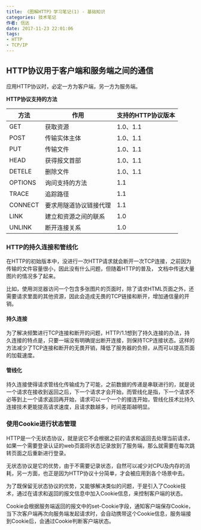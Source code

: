 ```yaml
---
title: 《图解HTTP》学习笔记(1) - 基础知识
categories: 技术笔记
作者: 信达
date: 2017-11-23 22:01:06
tags: 
- HTTP
- TCP/IP
---
```

## HTTP协议用于客户端和服务端之间的通信

应用HTTP协议时，必定一方为客户端，另一方为服务端。
<!--more-->
**HTTP协议支持的方法**


| 方法      | 作用          | 支持的HTTP协议版本 |
| ------- | ----------- | ----------- |
| GET     | 获取资源        | 1.0、1.1     |
| POST    | 传输实体主体      | 1.0、1.1     |
| PUT     | 传输文件        | 1.0、1.1     |
| HEAD    | 获得报文首部      | 1.0、1.1     |
| DETELE  | 删除文件        | 1.0、1.1     |
| OPTIONS | 询问支持的方法     | 1.1         |
| TRACE   | 追踪路径        | 1.1         |
| CONNECT | 要求用隧道协议链接代理 | 1.1         |
| LINK    | 建立和资源之间的联系  | 1.0         |
| UNLINK  | 断开连接关系      | 1.0         |



### HTTP的持久连接和管线化

在HTTP的初始版本中，没进行一次HTTP请求就会断开一次TCP连接，之前因为传输的文件容量很小，因此没有什么问题，但随着HTTP的普及， 文档中传送大量图片的情况多了起来。

比如，使用浏览器访问一个包含多张图片的页面时，除了请求HTML页面之外，还需要请求里面的其他资源，因此会造成无畏的TCP链接和断开，增加通信量的开销。

#### 持久连接

为了解决频繁进行TCP连接和断开的问题，HTTP/1.1想到了持久连接的办法，持久连接的特点是，只要一端没有明确提出断开连接，则保持TCP连接状态。这样的方法减少了TCP连接和断开的无畏开销，降低了服务器的负担，从而可以提高页面的加载速度。

#### 管线化

持久连接使得请求管线化传输成为了可能，之前数据的传递是串联进行的，就是说一个请求在接收到返回之后，下一个请求才会开始，而管线化是指，下一个请求不必等到上一个请求返回再开始，请求可以一个一个的接连开始，管线化技术比持久连接技术更能提高请求速度，且请求数越多，时间差距越明显。

### 使用Cookie进行状态管理

HTTP是一个无状态协议，就是说它不会根据之前的请求和返回去处理当前请求，如果一个需要登录认证的web页面将状态记录放到了服务端，那么就需要在每次跳转页面之后重新进行登录。

无状态协议是它的优势，由于不需要记录状态，自然可以减少对CPU及内存的消耗，另一方面，也正是因为HTTP协议十分简单，才会被应用到各个场景中去。

为了既保留无状态协议的优势，又能够解决类似的问题，于是引入了Cookie技术，通过在请求和返回的报文信息中加入Cookie信息，来控制客户端的状态。

Cookie会根据服务端返回的报文中的set-Cookie字段，通知客户端保存Cookie，当下次客户端再次向服务端发起请求时，会自动携带这个Cookie信息，服务端接到Cookie后，会通过Cookie判断客户端状态。




